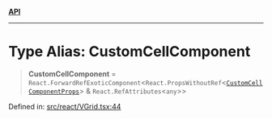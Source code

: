 [**API**](../../API.md)

***

# Type Alias: CustomCellComponent

> **CustomCellComponent** = `React.ForwardRefExoticComponent`\<`React.PropsWithoutRef`\<[`CustomCellComponentProps`](../interfaces/CustomCellComponentProps.md)\> & `React.RefAttributes`\<`any`\>\>

Defined in: [src/react/VGrid.tsx:44](https://github.com/inokawa/virtua/blob/6ace69a73fb00a1c5dfd30a8b96e49ce7660d8e0/src/react/VGrid.tsx#L44)
